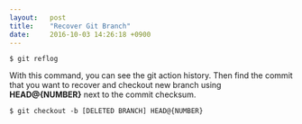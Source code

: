 ```yaml
---
layout:   post
title:    "Recover Git Branch"
date:     2016-10-03 14:26:18 +0900
---
```


```console
$ git reflog
```

With this command, you can see the git action history. Then find the commit that you want to recover and checkout new branch using **HEAD@{NUMBER}** next to the commit checksum.

```console
$ git checkout -b [DELETED BRANCH] HEAD@{NUMBER}
```
